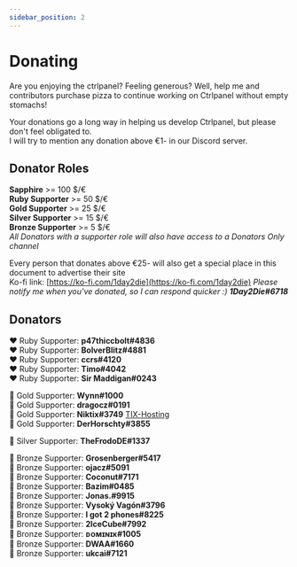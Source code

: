 ```yaml
---
sidebar_position: 2
---
```


# Donating
Are you enjoying the ctrlpanel? Feeling generous? Well, help me and contributors purchase pizza to continue working on Ctrlpanel without empty stomachs!

Your donations go a long way in helping us develop Ctrlpanel, but please don't feel obligated to.<br/>
I will try to mention any donation above €1- in our Discord server.

## Donator Roles
**Sapphire** >= 100 $/€<br/>
**Ruby Supporter** >= 50 $/€<br/>
**Gold Supporter** >= 25 $/€<br/>
**Silver Supporter** >= 15 $/€<br/>
**Bronze Supporter** >= 5 $/€ <br/>
_All Donators with a supporter role will also have access to a Donators Only channel_

Every person that donates above €25- will also get a special place in this document to advertise their site <br/>
Ko-fi link: [https://ko-fi.com/1day2die](https://ko-fi.com/1day2die)
_Please notify me when you've donated, so I can respond quicker :) **1Day2Die#6718**_

## Donators

❤️ Ruby Supporter: **p47thiccbolt#4836**<br/>
❤️ Ruby Supporter: **BolverBlitz#4881**<br/>
❤️ Ruby Supporter: **ccrs#4120**<br/>
❤️ Ruby Supporter: **Timo#4042**<br/>
❤️ Ruby Supporter: **Sir Maddigan#0243**<br/>

💛 Gold Supporter: **Wynn#1000**<br/>
💛 Gold Supporter: **dragocz#0191**<br/>
💛 Gold Supporter: **Niktix#3749** [TIX-Hosting](https://tix-hosting.net/)<br/>
💛 Gold Supporter: **DerHorschty#3855**<br/>

🤍 Silver  Supporter: **TheFrodoDE#1337**<br/>

🤎 Bronze Supporter: **Grosenberger#5417**<br/>
🤎 Bronze Supporter: **ojacz#5091**<br/>
🤎 Bronze Supporter: **Coconut#7171**<br/>
🤎 Bronze Supporter: **Bazim#0485**<br/>
🤎 Bronze Supporter: **Jonas.#9915**<br/>
🤎 Bronze Supporter: **Vysoký Vagón#3796**<br/>
🤎 Bronze Supporter: **I got 2 phones#8225**<br/>
🤎 Bronze Supporter: **2IceCube#7992**<br/>
🤎 Bronze Supporter: **ᴅᴏᴍɪɴɪᴋ#1005**<br/>
🤎 Bronze Supporter: **DWAA#1660**<br/>
🤎 Bronze Supporter: **ukcai#7121**<br/>
